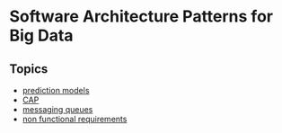 # Software Architecture Patterns for Big Data

## Topics

- [prediction models](./prediction-models.md)
- [CAP](./cap.md)
- [messaging queues](./message-queue.md)
- [non functional requirements](./nfr.md)
